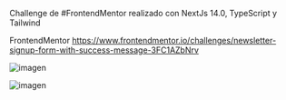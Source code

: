 Challenge de #FrontendMentor realizado con NextJs 14.0, TypeScript y Tailwind

FrontendMentor https://www.frontendmentor.io/challenges/newsletter-signup-form-with-success-message-3FC1AZbNrv

![imagen](https://github.com/SebasPalmaSan/Newsletter-form-frontendmentor/assets/93328462/25f241b4-cedf-4f00-9bb1-10a5a0c3f405)


![imagen](https://github.com/SebasPalmaSan/Newsletter-form-frontendmentor/assets/93328462/9e4c722f-09cb-47d0-aa6f-115e92e9ba6a)


